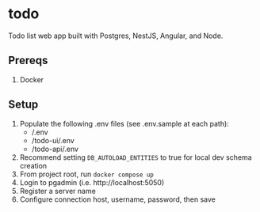 # todo
Todo list web app built with Postgres, NestJS, Angular, and Node.

## Prereqs
1. Docker

## Setup
1. Populate the following .env files (see .env.sample at each path):
   * /.env
   * /todo-ui/.env
   * /todo-api/.env
3. Recommend setting `DB_AUTOLOAD_ENTITIES` to true for local dev schema creation
4. From project root, run `docker compose up`
5. Login to pgadmin (i.e. http://localhost:5050)
6. Register a server name
7. Configure connection host, username, password, then save
